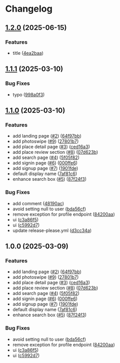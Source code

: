 # Changelog

## [1.2.0](https://github.com/nglikwai/dselib-hub/compare/v1.1.1...v1.2.0) (2025-06-15)


### Features

* title ([4ea2baa](https://github.com/nglikwai/dselib-hub/commit/4ea2baa6fd5144af2db1389ae984b6dbec433224))

## [1.1.1](https://github.com/dse00/study-place-web/compare/v1.1.0...v1.1.1) (2025-03-10)


### Bug Fixes

* typo ([998a0f3](https://github.com/dse00/study-place-web/commit/998a0f3842faa325a7bbe4166cb740489b4852f7))

## [1.1.0](https://github.com/dse00/study-place-web/compare/v1.0.0...v1.1.0) (2025-03-10)


### Features

* add landing page ([#2](https://github.com/dse00/study-place-web/issues/2)) ([64f97bb](https://github.com/dse00/study-place-web/commit/64f97bb1b5aea69e527572ba4e4f2ffa1ace8dca))
* add photoswipe ([#9](https://github.com/dse00/study-place-web/issues/9)) ([27801b7](https://github.com/dse00/study-place-web/commit/27801b789860287e57366cbfc94633a38d897b4a))
* add place detail page ([#3](https://github.com/dse00/study-place-web/issues/3)) ([ced16a3](https://github.com/dse00/study-place-web/commit/ced16a3e6ff33054e5458a952bd2e369ba433308))
* add place review section ([#8](https://github.com/dse00/study-place-web/issues/8)) ([07d623b](https://github.com/dse00/study-place-web/commit/07d623b1bfa790a40094e5181001875b39a59efe))
* add search page ([#4](https://github.com/dse00/study-place-web/issues/4)) ([5f05f82](https://github.com/dse00/study-place-web/commit/5f05f82d1206e937e6c607151dd0606ba4a42e5f))
* add signin page ([#6](https://github.com/dse00/study-place-web/issues/6)) ([000ffe6](https://github.com/dse00/study-place-web/commit/000ffe69af0b1f006267fe6f944855c12d948c9c))
* add signup page ([#7](https://github.com/dse00/study-place-web/issues/7)) ([1901fde](https://github.com/dse00/study-place-web/commit/1901fde423fcf2ffaf652ad9fe1001ddb4f6c904))
* default display name ([7af81c6](https://github.com/dse00/study-place-web/commit/7af81c60cf523eab992b445359aa27def4d08746))
* enhance search box ([#5](https://github.com/dse00/study-place-web/issues/5)) ([87f24f3](https://github.com/dse00/study-place-web/commit/87f24f32606c75823cd2d9f41afcf54071283f4b))


### Bug Fixes

* add comment ([48190ac](https://github.com/dse00/study-place-web/commit/48190ac1cca0b056924fd42d1e69b469ee7b825f))
* avoid setting null to user ([bda56cf](https://github.com/dse00/study-place-web/commit/bda56cf6c2a42227207d11fd36baff171294797a))
* remove exception for profile endpoint ([84200aa](https://github.com/dse00/study-place-web/commit/84200aa283cb16be4f1c2966bde2ce2d2c271a96))
* ui ([c3a86f5](https://github.com/dse00/study-place-web/commit/c3a86f5e520f1628bbf195e37fa45d9263bf5349))
* ui ([c5992d7](https://github.com/dse00/study-place-web/commit/c5992d786265227d7648caaaa31600b477d43514))
* update release-please.yml ([d3cc34a](https://github.com/dse00/study-place-web/commit/d3cc34a9588f2fad05a38e52fd2ba85f2602afdb))

## 1.0.0 (2025-03-09)


### Features

* add landing page ([#2](https://github.com/dse00/study-place-web/issues/2)) ([64f97bb](https://github.com/dse00/study-place-web/commit/64f97bb1b5aea69e527572ba4e4f2ffa1ace8dca))
* add photoswipe ([#9](https://github.com/dse00/study-place-web/issues/9)) ([27801b7](https://github.com/dse00/study-place-web/commit/27801b789860287e57366cbfc94633a38d897b4a))
* add place detail page ([#3](https://github.com/dse00/study-place-web/issues/3)) ([ced16a3](https://github.com/dse00/study-place-web/commit/ced16a3e6ff33054e5458a952bd2e369ba433308))
* add place review section ([#8](https://github.com/dse00/study-place-web/issues/8)) ([07d623b](https://github.com/dse00/study-place-web/commit/07d623b1bfa790a40094e5181001875b39a59efe))
* add search page ([#4](https://github.com/dse00/study-place-web/issues/4)) ([5f05f82](https://github.com/dse00/study-place-web/commit/5f05f82d1206e937e6c607151dd0606ba4a42e5f))
* add signin page ([#6](https://github.com/dse00/study-place-web/issues/6)) ([000ffe6](https://github.com/dse00/study-place-web/commit/000ffe69af0b1f006267fe6f944855c12d948c9c))
* add signup page ([#7](https://github.com/dse00/study-place-web/issues/7)) ([1901fde](https://github.com/dse00/study-place-web/commit/1901fde423fcf2ffaf652ad9fe1001ddb4f6c904))
* default display name ([7af81c6](https://github.com/dse00/study-place-web/commit/7af81c60cf523eab992b445359aa27def4d08746))
* enhance search box ([#5](https://github.com/dse00/study-place-web/issues/5)) ([87f24f3](https://github.com/dse00/study-place-web/commit/87f24f32606c75823cd2d9f41afcf54071283f4b))


### Bug Fixes

* avoid setting null to user ([bda56cf](https://github.com/dse00/study-place-web/commit/bda56cf6c2a42227207d11fd36baff171294797a))
* remove exception for profile endpoint ([84200aa](https://github.com/dse00/study-place-web/commit/84200aa283cb16be4f1c2966bde2ce2d2c271a96))
* ui ([c3a86f5](https://github.com/dse00/study-place-web/commit/c3a86f5e520f1628bbf195e37fa45d9263bf5349))
* ui ([c5992d7](https://github.com/dse00/study-place-web/commit/c5992d786265227d7648caaaa31600b477d43514))
